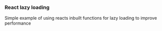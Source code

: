 ### React lazy loading

Simple example of using reacts inbuilt functions for lazy loading to improve performance